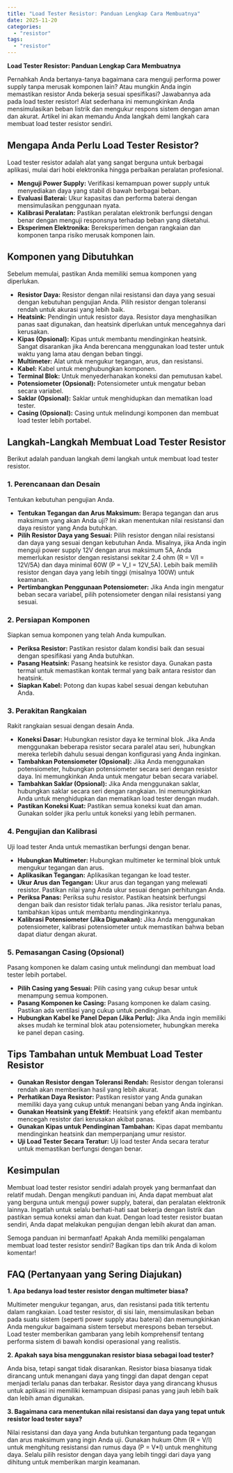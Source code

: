 ```yaml
---
title: "Load Tester Resistor: Panduan Lengkap Cara Membuatnya"
date: 2025-11-20
categories: 
  - "resistor"
tags: 
  - "resistor"
---
```


**Load Tester Resistor: Panduan Lengkap Cara Membuatnya**

Pernahkah Anda bertanya-tanya bagaimana cara menguji performa power supply tanpa merusak komponen lain? Atau mungkin Anda ingin memastikan resistor Anda bekerja sesuai spesifikasi? Jawabannya ada pada load tester resistor! Alat sederhana ini memungkinkan Anda mensimulasikan beban listrik dan mengukur respons sistem dengan aman dan akurat. Artikel ini akan memandu Anda langkah demi langkah cara membuat load tester resistor sendiri.

## Mengapa Anda Perlu Load Tester Resistor?

Load tester resistor adalah alat yang sangat berguna untuk berbagai aplikasi, mulai dari hobi elektronika hingga perbaikan peralatan profesional.

- **Menguji Power Supply:** Verifikasi kemampuan power supply untuk menyediakan daya yang stabil di bawah berbagai beban.
- **Evaluasi Baterai:** Ukur kapasitas dan performa baterai dengan mensimulasikan penggunaan nyata.
- **Kalibrasi Peralatan:** Pastikan peralatan elektronik berfungsi dengan benar dengan menguji responsnya terhadap beban yang diketahui.
- **Eksperimen Elektronika:** Bereksperimen dengan rangkaian dan komponen tanpa risiko merusak komponen lain.

## Komponen yang Dibutuhkan

Sebelum memulai, pastikan Anda memiliki semua komponen yang diperlukan.

- **Resistor Daya:** Resistor dengan nilai resistansi dan daya yang sesuai dengan kebutuhan pengujian Anda. Pilih resistor dengan toleransi rendah untuk akurasi yang lebih baik.
- **Heatsink:** Pendingin untuk resistor daya. Resistor daya menghasilkan panas saat digunakan, dan heatsink diperlukan untuk mencegahnya dari kerusakan.
- **Kipas (Opsional):** Kipas untuk membantu mendinginkan heatsink. Sangat disarankan jika Anda berencana menggunakan load tester untuk waktu yang lama atau dengan beban tinggi.
- **Multimeter:** Alat untuk mengukur tegangan, arus, dan resistansi.
- **Kabel:** Kabel untuk menghubungkan komponen.
- **Terminal Blok:** Untuk menyederhanakan koneksi dan pemutusan kabel.
- **Potensiometer (Opsional):** Potensiometer untuk mengatur beban secara variabel.
- **Saklar (Opsional):** Saklar untuk menghidupkan dan mematikan load tester.
- **Casing (Opsional):** Casing untuk melindungi komponen dan membuat load tester lebih portabel.

## Langkah-Langkah Membuat Load Tester Resistor

Berikut adalah panduan langkah demi langkah untuk membuat load tester resistor.

### 1\. Perencanaan dan Desain

Tentukan kebutuhan pengujian Anda.

- **Tentukan Tegangan dan Arus Maksimum:** Berapa tegangan dan arus maksimum yang akan Anda uji? Ini akan menentukan nilai resistansi dan daya resistor yang Anda butuhkan.
- **Pilih Resistor Daya yang Sesuai:** Pilih resistor dengan nilai resistansi dan daya yang sesuai dengan kebutuhan Anda. Misalnya, jika Anda ingin menguji power supply 12V dengan arus maksimum 5A, Anda memerlukan resistor dengan resistansi sekitar 2.4 ohm (R = V/I = 12V/5A) dan daya minimal 60W (P = V_I = 12V_5A). Lebih baik memilih resistor dengan daya yang lebih tinggi (misalnya 100W) untuk keamanan.
- **Pertimbangkan Penggunaan Potensiometer:** Jika Anda ingin mengatur beban secara variabel, pilih potensiometer dengan nilai resistansi yang sesuai.

### 2\. Persiapan Komponen

Siapkan semua komponen yang telah Anda kumpulkan.

- **Periksa Resistor:** Pastikan resistor dalam kondisi baik dan sesuai dengan spesifikasi yang Anda butuhkan.
- **Pasang Heatsink:** Pasang heatsink ke resistor daya. Gunakan pasta termal untuk memastikan kontak termal yang baik antara resistor dan heatsink.
- **Siapkan Kabel:** Potong dan kupas kabel sesuai dengan kebutuhan Anda.

### 3\. Perakitan Rangkaian

Rakit rangkaian sesuai dengan desain Anda.

- **Koneksi Dasar:** Hubungkan resistor daya ke terminal blok. Jika Anda menggunakan beberapa resistor secara paralel atau seri, hubungkan mereka terlebih dahulu sesuai dengan konfigurasi yang Anda inginkan.
- **Tambahkan Potensiometer (Opsional):** Jika Anda menggunakan potensiometer, hubungkan potensiometer secara seri dengan resistor daya. Ini memungkinkan Anda untuk mengatur beban secara variabel.
- **Tambahkan Saklar (Opsional):** Jika Anda menggunakan saklar, hubungkan saklar secara seri dengan rangkaian. Ini memungkinkan Anda untuk menghidupkan dan mematikan load tester dengan mudah.
- **Pastikan Koneksi Kuat:** Pastikan semua koneksi kuat dan aman. Gunakan solder jika perlu untuk koneksi yang lebih permanen.

### 4\. Pengujian dan Kalibrasi

Uji load tester Anda untuk memastikan berfungsi dengan benar.

- **Hubungkan Multimeter:** Hubungkan multimeter ke terminal blok untuk mengukur tegangan dan arus.
- **Aplikasikan Tegangan:** Aplikasikan tegangan ke load tester.
- **Ukur Arus dan Tegangan:** Ukur arus dan tegangan yang melewati resistor. Pastikan nilai yang Anda ukur sesuai dengan perhitungan Anda.
- **Periksa Panas:** Periksa suhu resistor. Pastikan heatsink berfungsi dengan baik dan resistor tidak terlalu panas. Jika resistor terlalu panas, tambahkan kipas untuk membantu mendinginkannya.
- **Kalibrasi Potensiometer (Jika Digunakan):** Jika Anda menggunakan potensiometer, kalibrasi potensiometer untuk memastikan bahwa beban dapat diatur dengan akurat.

### 5\. Pemasangan Casing (Opsional)

Pasang komponen ke dalam casing untuk melindungi dan membuat load tester lebih portabel.

- **Pilih Casing yang Sesuai:** Pilih casing yang cukup besar untuk menampung semua komponen.
- **Pasang Komponen ke Casing:** Pasang komponen ke dalam casing. Pastikan ada ventilasi yang cukup untuk pendinginan.
- **Hubungkan Kabel ke Panel Depan (Jika Perlu):** Jika Anda ingin memiliki akses mudah ke terminal blok atau potensiometer, hubungkan mereka ke panel depan casing.

## Tips Tambahan untuk Membuat Load Tester Resistor

- **Gunakan Resistor dengan Toleransi Rendah:** Resistor dengan toleransi rendah akan memberikan hasil yang lebih akurat.
- **Perhatikan Daya Resistor:** Pastikan resistor yang Anda gunakan memiliki daya yang cukup untuk menangani beban yang Anda inginkan.
- **Gunakan Heatsink yang Efektif:** Heatsink yang efektif akan membantu mencegah resistor dari kerusakan akibat panas.
- **Gunakan Kipas untuk Pendinginan Tambahan:** Kipas dapat membantu mendinginkan heatsink dan memperpanjang umur resistor.
- **Uji Load Tester Secara Teratur:** Uji load tester Anda secara teratur untuk memastikan berfungsi dengan benar.

## Kesimpulan

Membuat load tester resistor sendiri adalah proyek yang bermanfaat dan relatif mudah. Dengan mengikuti panduan ini, Anda dapat membuat alat yang berguna untuk menguji power supply, baterai, dan peralatan elektronik lainnya. Ingatlah untuk selalu berhati-hati saat bekerja dengan listrik dan pastikan semua koneksi aman dan kuat. Dengan load tester resistor buatan sendiri, Anda dapat melakukan pengujian dengan lebih akurat dan aman.

Semoga panduan ini bermanfaat! Apakah Anda memiliki pengalaman membuat load tester resistor sendiri? Bagikan tips dan trik Anda di kolom komentar!

## FAQ (Pertanyaan yang Sering Diajukan)

**1\. Apa bedanya load tester resistor dengan multimeter biasa?**

Multimeter mengukur tegangan, arus, dan resistansi pada titik tertentu dalam rangkaian. Load tester resistor, di sisi lain, mensimulasikan beban pada suatu sistem (seperti power supply atau baterai) dan memungkinkan Anda mengukur bagaimana sistem tersebut merespons beban tersebut. Load tester memberikan gambaran yang lebih komprehensif tentang performa sistem di bawah kondisi operasional yang realistis.

**2\. Apakah saya bisa menggunakan resistor biasa sebagai load tester?**

Anda bisa, tetapi sangat tidak disarankan. Resistor biasa biasanya tidak dirancang untuk menangani daya yang tinggi dan dapat dengan cepat menjadi terlalu panas dan terbakar. Resistor daya yang dirancang khusus untuk aplikasi ini memiliki kemampuan disipasi panas yang jauh lebih baik dan lebih aman digunakan.

**3\. Bagaimana cara menentukan nilai resistansi dan daya yang tepat untuk resistor load tester saya?**

Nilai resistansi dan daya yang Anda butuhkan tergantung pada tegangan dan arus maksimum yang ingin Anda uji. Gunakan hukum Ohm (R = V/I) untuk menghitung resistansi dan rumus daya (P = V\*I) untuk menghitung daya. Selalu pilih resistor dengan daya yang lebih tinggi dari daya yang dihitung untuk memberikan margin keamanan.
